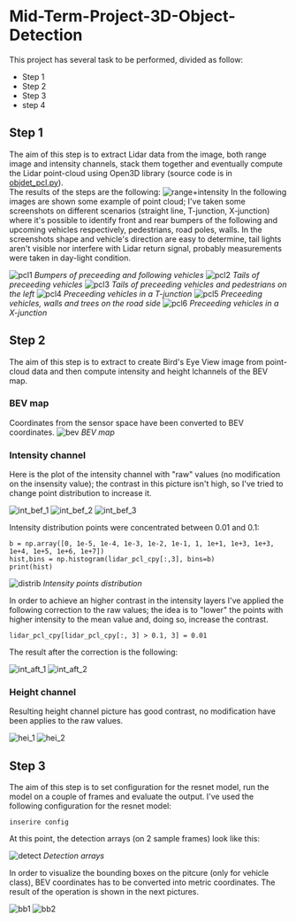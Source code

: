 # Mid-Term-Project-3D-Object-Detection
This project has several task to be performed, divided as follow:
* Step 1
* Step 2
* Step 3
* step 4

## Step 1
The aim of this step is to extract Lidar data from the image, both range image and intensity channels, stack them together and eventually compute the Lidar point-cloud using Open3D library (source code is in [objdet_pcl.py](objdet_pcl.py)).
<br>
The results of the steps are the following:
![range+intensity](Pics/range_intensity.png)
In the following images are shown some example of point cloud; I've taken some screenshots on different scenarios (straight line, T-junction, X-junction) where it's possible to identify front and rear bumpers of the following and upcoming vehicles respectively, pedestrians, road poles, walls. In the screenshots shape and vehicle's direction are easy to determine, tail lights aren't visible nor interfere with Lidar return signal, probably measurements were taken in day-light condition.

![pcl1](Pics/pcl1.png "pcl1") *Bumpers of preceeding and following vehicles* 
![pcl2](Pics/pcl2.png "pcl2") *Tails of preceeding vehicles*
![pcl3](Pics/pcl3.png "pcl3") *Tails of preceeding vehicles and pedestrians on the left*
![pcl4](Pics/pcl4.png "pcl4") *Preceeding vehicles in a T-junction*
![pcl5](Pics/pcl5.png "pcl5") *Preceeding vehicles, walls and trees on the road side*
![pcl6](Pics/pcl6.png "pcl6") *Preceeding vehicles in a X-junction*

## Step 2
The aim of this step is to extract to create Bird's Eye View image from point-cloud data and then compute intensity and height lchannels of the BEV map.

### BEV map
Coordinates from the sensor space have been converted to BEV coordinates.
![bev](Pics/bev.png) *BEV map*

### Intensity channel
Here is the plot of the intensity channel with "raw" values (no modification on the insensity value); the contrast in this picture isn't high, so I've tried to change point distribution to increase it.

![int_bef_1](Pics/int_bef_1.png) ![int_bef_2](Pics/int_bef_2.png) ![int_bef_3](Pics/int_bef_3.png)

Intensity distribution points were concentrated between 0.01 and 0.1:

```
b = np.array([0, 1e-5, 1e-4, 1e-3, 1e-2, 1e-1, 1, 1e+1, 1e+3, 1e+3, 1e+4, 1e+5, 1e+6, 1e+7])
hist,bins = np.histogram(lidar_pcl_cpy[:,3], bins=b)
print(hist)
```

![distrib](Pics/distrib.png) *Intensity points distribution*

In order to achieve an higher contrast in the intensity layers I've applied the following correction to the raw values; the idea is to "lower" the points with higher intensity to the mean value and, doing so, increase the contrast.

```
lidar_pcl_cpy[lidar_pcl_cpy[:, 3] > 0.1, 3] = 0.01
```

The result after the correction is the following:

![int_aft_1](Pics/int_aft_1.png)
![int_aft_2](Pics/int_aft_2.png)

### Height channel
Resulting height channel picture has good contrast, no modification have been applies to the raw values.

![hei_1](Pics/hei_1.png)
![hei_2](Pics/hei_2.png)

## Step 3
The aim of this step is to set configuration for the resnet model, run the model on a couple of frames and evaluate the output.
I've used the following configuration for the resnet model:

```
inserire config
```

At this point, the detection arrays (on 2 sample frames) look like this:

![detect](Pics/detect.png) *Detection arrays*

In order to visualize the bounding boxes on the pitcure (only for vehicle class), BEV coordinates has to be converted into metric coordinates. The result of the operation is shown in the next pictures.

![bb1](Pics/bb1.png)
![bb2](Pics/bb2.png)

